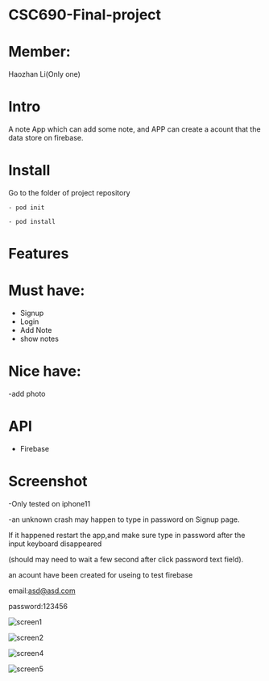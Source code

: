 # CSC690-Final-project

# Member:
Haozhan Li(Only one)

# Intro
A note App which can add some note, and APP can create a acount that the data store on firebase.

# Install  

Go to the folder of project repository

  `- pod init`

  `- pod install`

# Features

# Must have:
- Signup
- Login
- Add Note
- show notes

# Nice have:
-add photo



# API
- Firebase

# Screenshot

-Only tested on iphone11

-an unknown crash may happen to type in password on Signup page.

If it happened restart the app,and make sure type in password after the input keyboard disappeared

(should may need to wait a few second after click password text field).

an acount have been created for useing to test firebase

email:asd@asd.com

password:123456

![screen1](screenshot/screen1.png)

![screen2](screenshot/screen2.png)

![screen4](screenshot/screen4.png)

![screen5](screenshot/screen5.png)











